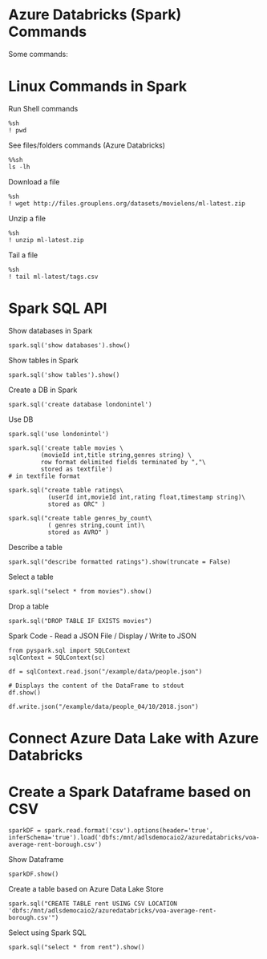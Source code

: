 # Azure Databricks (Spark) Commands

Some commands:

# Linux Commands in Spark 
Run Shell commands
```
%sh
! pwd
```

See files/folders commands (Azure Databricks)
```
%%sh
ls -lh
```

Download a file 
```
%sh
! wget http://files.grouplens.org/datasets/movielens/ml-latest.zip
```

Unzip a file
```
%sh
! unzip ml-latest.zip
```

Tail a file
```
%sh
! tail ml-latest/tags.csv
```

# Spark SQL API 

Show databases in Spark
```
spark.sql('show databases').show()
```

Show tables in Spark
```
spark.sql('show tables').show()
```

Create a DB in Spark
```
spark.sql('create database londonintel')
```

Use DB
```
spark.sql('use londonintel')
```

```
spark.sql('create table movies \
         (movieId int,title string,genres string) \
         row format delimited fields terminated by ","\
         stored as textfile')                                              # in textfile format

spark.sql("create table ratings\
           (userId int,movieId int,rating float,timestamp string)\
           stored as ORC" )  

spark.sql("create table genres_by_count\
           ( genres string,count int)\
           stored as AVRO" ) 
```

Describe a table
```
spark.sql("describe formatted ratings").show(truncate = False)
```

Select a table
```
spark.sql("select * from movies").show()
```

Drop a table
```
spark.sql("DROP TABLE IF EXISTS movies")
```

Spark Code - Read a JSON File / Display / Write to JSON
```
from pyspark.sql import SQLContext
sqlContext = SQLContext(sc)

df = sqlContext.read.json("/example/data/people.json")

# Displays the content of the DataFrame to stdout
df.show()

df.write.json("/example/data/people_04/10/2018.json")
```

# Connect Azure Data Lake with Azure Databricks 


# Create a Spark Dataframe based on CSV

```
sparkDF = spark.read.format('csv').options(header='true', inferSchema='true').load('dbfs:/mnt/adlsdemocaio2/azuredatabricks/voa-average-rent-borough.csv')
```

Show Dataframe
```
sparkDF.show()
```

Create a table based on Azure Data Lake Store
```
spark.sql("CREATE TABLE rent USING CSV LOCATION 'dbfs:/mnt/adlsdemocaio2/azuredatabricks/voa-average-rent-borough.csv'")
```

Select using Spark SQL
```
spark.sql("select * from rent").show()
```







